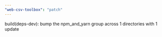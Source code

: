 ```yaml
---
"web-csv-toolbox": "patch"
---
```


build(deps-dev): bump the npm_and_yarn group across 1 directories with 1 update
